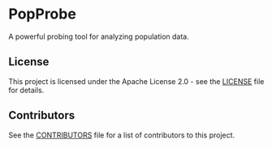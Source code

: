 # PopProbe

<!-- SPDX-License-Identifier: Apache-2.0 -->
<!-- Copyright (C) 2025 Scott Friedman and PopProbe contributors -->

A powerful probing tool for analyzing population data.

## License

This project is licensed under the Apache License 2.0 - see the [LICENSE](LICENSE) file for details.

## Contributors

See the [CONTRIBUTORS](CONTRIBUTORS) file for a list of contributors to this project.